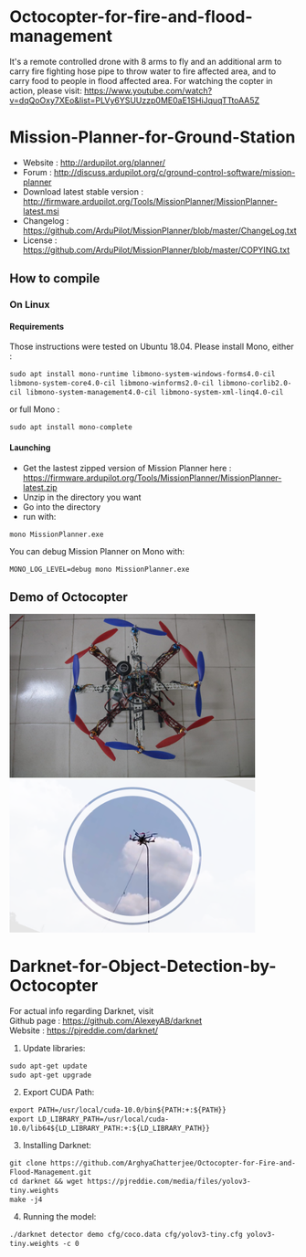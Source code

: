 # Octocopter-for-fire-and-flood-management <br >

It's a remote controlled drone with 8 arms to fly and an additional arm to carry fire fighting hose pipe to throw water to fire affected area, and to carry food to people in flood affected area. For watching the copter in action, please visit: https://www.youtube.com/watch?v=dqQoOxy7XEo&list=PLVy6YSUUzzp0ME0aE1SHiJquqTTtoAA5Z

# Mission-Planner-for-Ground-Station

- Website : http://ardupilot.org/planner/  
- Forum : http://discuss.ardupilot.org/c/ground-control-software/mission-planner
- Download latest stable version : http://firmware.ardupilot.org/Tools/MissionPlanner/MissionPlanner-latest.msi
- Changelog : https://github.com/ArduPilot/MissionPlanner/blob/master/ChangeLog.txt  
- License : https://github.com/ArduPilot/MissionPlanner/blob/master/COPYING.txt  

## How to compile

### On Linux

#### Requirements

Those instructions were tested on Ubuntu 18.04.
Please install Mono, either :
```
sudo apt install mono-runtime libmono-system-windows-forms4.0-cil libmono-system-core4.0-cil libmono-winforms2.0-cil libmono-corlib2.0-cil libmono-system-management4.0-cil libmono-system-xml-linq4.0-cil
```

or full Mono :
```
sudo apt install mono-complete
```

#### Launching

- Get the lastest zipped version of Mission Planner here : https://firmware.ardupilot.org/Tools/MissionPlanner/MissionPlanner-latest.zip
- Unzip in the directory you want
- Go into the directory
- run with: 
```
mono MissionPlanner.exe
```

You can debug Mission Planner on Mono with:
```
MONO_LOG_LEVEL=debug mono MissionPlanner.exe
```

## Demo of Octocopter
<p float="left">
  <img src="assets/Octocopter.jpg", width="430">
  <img src="assets/F2_Fightocopter.png", width="430">
</p>

# Darknet-for-Object-Detection-by-Octocopter

For actual info regarding Darknet, visit <br >
Github page : https://github.com/AlexeyAB/darknet<br >
Website : https://pjreddie.com/darknet/  

1. Update libraries: 
```
sudo apt-get update
sudo apt-get upgrade
```
2. Export CUDA Path: 
```
export PATH=/usr/local/cuda-10.0/bin${PATH:+:${PATH}}
export LD_LIBRARY_PATH=/usr/local/cuda-10.0/lib64${LD_LIBRARY_PATH:+:${LD_LIBRARY_PATH}}
```
3. Installing Darknet: 
```
git clone https://github.com/ArghyaChatterjee/Octocopter-for-Fire-and-Flood-Management.git
cd darknet && wget https://pjreddie.com/media/files/yolov3-tiny.weights
make -j4
```
4. Running the model:
```
./darknet detector demo cfg/coco.data cfg/yolov3-tiny.cfg yolov3-tiny.weights -c 0
```
